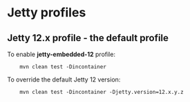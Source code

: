 Jetty profiles
==============

Jetty 12.x profile - the default profile
----------------------------------------

To enable **jetty-embedded-12** profile:

        mvn clean test -Dincontainer

To override the default Jetty 12 version:

        mvn clean test -Dincontainer -Djetty.version=12.x.y.z